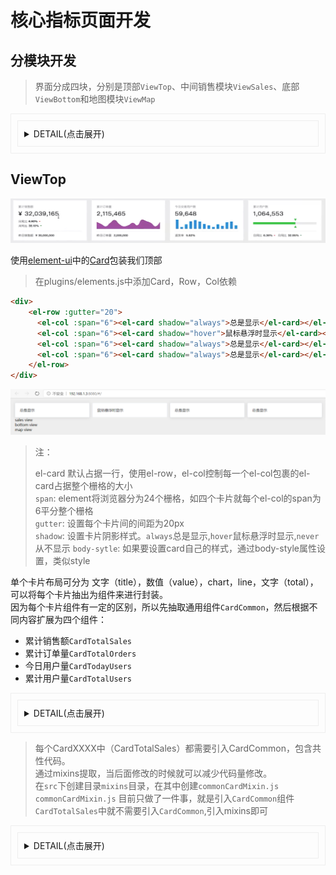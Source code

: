 # 核心指标页面开发
## 分模块开发<!--{docsify-ignore}-->
> 界面分成四块，分别是顶部`ViewTop`、中间销售模块`ViewSales`、底部`ViewBottom`和地图模块`ViewMap`  
<details style="padding: 10px;border: #eee solid 1px">
<summary style="padding: 10px;border: #eee solid 1px">DETAIL(点击展开)</summary>
<ol>
    <li>在components中创建模块</li>
    <li>在views/Home.vue中引入</li>
</ol>
<img src="/report/i/002001.png" height="300" width="200">
<img src="/report/i/002002.png" height="300" width="200">
<img src="/report/i/002003.png" height="300" width="300">
</details>

## ViewTop
![](i/002005.png)

使用[element-ui](https://element.eleme.cn/#/zh-CN/component/installation)中的[Card](https://element.eleme.cn/#/zh-CN/component/card)包装我们顶部
> 在plugins/elements.js中添加Card，Row，Col依赖
```html
<div>
    <el-row :gutter="20">
      <el-col :span="6"><el-card shadow="always">总是显示</el-card></el-col>
      <el-col :span="6"><el-card shadow="hover">鼠标悬浮时显示</el-card></el-col>
      <el-col :span="6"><el-card shadow="always">总是显示</el-card></el-col>
      <el-col :span="6"><el-card shadow="always">总是显示</el-card></el-col>
    </el-row>
</div>
```
![](i/002004.png ':size=100%x150')
> 注：
>
> el-card 默认占据一行，使用el-row，el-col控制每一个el-col包裹的el-card占据整个栅格的大小    
> `span`: element将浏览器分为24个栅格，如四个卡片就每个el-col的span为6平分整个栅格    
> `gutter`: 设置每个卡片间的间距为20px    
> `shadow`: 设置卡片阴影样式。`always`总是显示,`hover`鼠标悬浮时显示,`never`从不显示
> `body-sytle`: 如果要设置card自己的样式，通过body-style属性设置，类似style

单个卡片布局可分为 文字（title），数值（value），chart，line，文字（total），可以将每个卡片抽出为组件来进行封装。   
因为每个卡片组件有一定的区别，所以先抽取通用组件`CardCommon`，然后根据不同内容扩展为四个组件：
* 累计销售额`CardTotalSales`
* 累计订单量`CardTotalOrders`
* 今日用户量`CardTodayUsers`
* 累计用户量`CardTotalUsers`

<details style="padding: 10px;border: #eee solid 1px">
<summary style="padding: 10px;border: #eee solid 1px">DETAIL(点击展开)</summary>
components/CardTotalSales/index.vue
<code>

    <template>
      <card-common title="累计销售额" value="￥ 76,232,323"></card-common>
    </template>
    <script>
      import CardCommon from '../CardCommon' 
      export default { components: { CardCommon } }
    </script>
    <style scoped>
    </style>
components/ViewTop/index.vue

    <template>
      <div>
        <el-row :gutter="20">
          <el-col :span="6"> <el-card shadow="hover"> <total-sales/> </el-card> </el-col>
          <el-col :span="6"> <el-card shadow="hover"> <total-orders/> </el-card> </el-col>
          <el-col :span="6"> <el-card hadow="hover"> <today-users/> </el-card> </el-col>
          <el-col :span="6"> <el-card hadow="hover"> <total-users/> </el-card> </el-col>
        </el-row>
      </div>
    </template>
    <script>
      import TotalSales from '../CardTotalSales/index.vue'
      import TotalOrders from '../CardTotalOrders/index.vue'
      import TodayUsers from '../CardTodayUsers/index.vue'
      import TotalUsers from '../CardTotalUsers/index.vue'
      export default {
        components: {
          TotalSales, TotalOrders, TodayUsers, TotalUsers
        }
      }
    </script>
    <style scoped>
    </style>
</code>
</details>

> 每个CardXXXX中（CardTotalSales）都需要引入CardCommon，包含共性代码。   
> 通过mixins提取，当后面修改的时候就可以减少代码量修改。  
> 在`src`下创建目录`mixins`目录，在其中创建`commonCardMixin.js`   
> `commonCardMixin.js` 目前只做了一件事，就是引入`CardCommon`组件    
> `CardTotalSales`中就不需要引入`CardCommon`,引入mixins即可
<details style="padding: 10px;border: #eee solid 1px">
<summary style="padding: 10px;border: #eee solid 1px">DETAIL(点击展开)</summary>

<code>
components/CardTotalSales/index.vue
components/CardTotalOrders/index.vue
components/CardTodayUsers/index.vue
components/CardTotalUsers/index.vue

    <template>
      <card-common title="累计销售额" value="￥ 76,232,323"></card-common>
    </template>
    <script>
      import commonCardMixin from '../../mixins/commonCardMixin'
      export default {
        mixins: [commonCardMixin]
      }
    <style scoped>
    </style>
    
src/mixins/commonCardMixin.js

    import CardCommon from '../components/CardCommon/index'
    export default { components: { CardCommon } }
</code>
</details>
